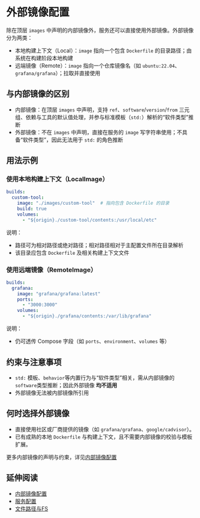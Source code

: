 # 外部镜像配置

除在顶层 `images` 中声明的内部镜像外，服务还可以直接使用外部镜像。外部镜像分为两类：

- 本地构建上下文（Local）：`image` 指向一个包含 `Dockerfile` 的目录路径；由系统在构建阶段本地构建
- 远端镜像（Remote）：`image` 指向一个仓库镜像名（如 `ubuntu:22.04`、`grafana/grafana`）；拉取并直接使用

## 与内部镜像的区别

- 内部镜像：在顶层 `images` 中声明，支持 `ref`、`software`/`version`/`from` 三元组、依赖与工具的默认值处理，并参与标准模板（`std:`）解析的“软件类型”推断
- 外部镜像：不在 `images` 中声明，直接在服务的 `image` 写字符串使用；不具备“软件类型”，因此无法用于 `std:` 的角色推断

## 用法示例

### 使用本地构建上下文（LocalImage）

```yaml
builds:
  custom-tool:
    image: "./images/custom-tool"  # 指向包含 Dockerfile 的目录
    build: true
    volumes:
      - "${origin}./custom-tool/contents:/usr/local/etc"
```

说明：

- 路径可为相对路径或绝对路径；相对路径相对于主配置文件所在目录解析
- 该目录应包含 `Dockerfile` 及相关构建上下文文件

### 使用远端镜像（RemoteImage）

```yaml
builds:
  grafana:
    image: "grafana/grafana:latest"
    ports:
      - "3000:3000"
    volumes:
      - "${origin}./grafana/contents:/var/lib/grafana"
```

说明：

- 仍可透传 Compose 字段（如 `ports`、`environment`、`volumes` 等）

## 约束与注意事项

- `std:` 模板、`behavior`等内置行为与“软件类型”相关，需从内部镜像的  `software`类型推断；因此外部镜像 **均不适用**
- 外部镜像无法被内部镜像所引用

## 何时选择外部镜像

- 直接使用社区或厂商提供的镜像（如 `grafana/grafana`、`google/cadvisor`）。
- 已有成熟的本地 `Dockerfile` 与构建上下文，且不需要内部镜像的校验与模板扩展。

更多内部镜像的声明与约束，详见[内部镜像配置](images.md)

## 延伸阅读

- [内部镜像配置](images.md)
- [服务配置](builds.md)
- [文件路径与FS](rule/paths-and-fs.md)
